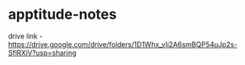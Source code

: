 # apptitude-notes

drive link -https://drive.google.com/drive/folders/1D1Whx_vli2A6smBQP54uJp2s-SflRXiV?usp=sharing
